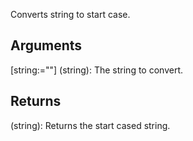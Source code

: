 Converts string to start case.

## Arguments
[string:=""] (string): The string to convert.

## Returns
(string): Returns the start cased string.
